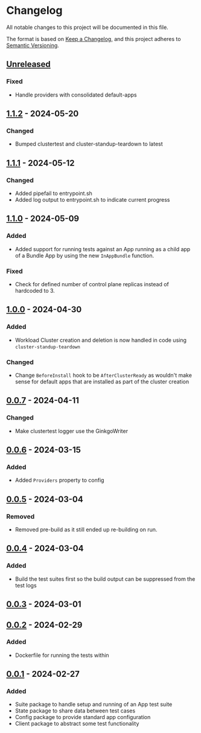 # Changelog

All notable changes to this project will be documented in this file.

The format is based on [Keep a Changelog](https://keepachangelog.com/en/1.0.0/),
and this project adheres to [Semantic Versioning](https://semver.org/spec/v2.0.0.html).

## [Unreleased]

### Fixed

- Handle providers with consolidated default-apps

## [1.1.2] - 2024-05-20

### Changed

- Bumped clustertest and cluster-standup-teardown to latest

## [1.1.1] - 2024-05-12

### Changed

- Added pipefail to entrypoint.sh
- Added log output to entrypoint.sh to indicate current progress

## [1.1.0] - 2024-05-09

### Added

- Added support for running tests against an App running as a child app of a Bundle App by using the new `InAppBundle` function.

### Fixed

- Check for defined number of control plane replicas instead of hardcoded to 3.

## [1.0.0] - 2024-04-30

### Added

- Workload Cluster creation and deletion is now handled in code using `cluster-standup-teardown`

### Changed

- Change `BeforeInstall` hook to be `AfterClusterReady` as wouldn't make sense for default apps that are installed as part of the cluster creation

## [0.0.7] - 2024-04-11

### Changed

- Make clustertest logger use the GinkgoWriter

## [0.0.6] - 2024-03-15

### Added

- Added `Providers` property to config

## [0.0.5] - 2024-03-04

### Removed

- Removed pre-build as it still ended up re-building on run.

## [0.0.4] - 2024-03-04

### Added

- Build the test suites first so the build output can be suppressed from the test logs

## [0.0.3] - 2024-03-01

## [0.0.2] - 2024-02-29

### Added

- Dockerfile for running the tests within

## [0.0.1] - 2024-02-27

### Added

- Suite package to handle setup and running of an App test suite
- State package to share data between test cases
- Config package to provide standard app configuration
- Client package to abstract some test functionality

[Unreleased]: https://github.com/giantswarm/apptest-framework/compare/v1.1.2...HEAD
[1.1.2]: https://github.com/giantswarm/apptest-framework/compare/v1.1.1...v1.1.2
[1.1.1]: https://github.com/giantswarm/apptest-framework/compare/v1.1.0...v1.1.1
[1.1.0]: https://github.com/giantswarm/apptest-framework/compare/v1.0.0...v1.1.0
[1.0.0]: https://github.com/giantswarm/apptest-framework/compare/v0.0.7...v1.0.0
[0.0.7]: https://github.com/giantswarm/apptest-framework/compare/v0.0.6...v0.0.7
[0.0.6]: https://github.com/giantswarm/apptest-framework/compare/v0.0.5...v0.0.6
[0.0.5]: https://github.com/giantswarm/apptest-framework/compare/v0.0.4...v0.0.5
[0.0.4]: https://github.com/giantswarm/apptest-framework/compare/v0.0.3...v0.0.4
[0.0.3]: https://github.com/giantswarm/apptest-framework/compare/v0.0.2...v0.0.3
[0.0.2]: https://github.com/giantswarm/apptest-framework/compare/v0.0.1...v0.0.2
[0.0.1]: https://github.com/giantswarm/apptest-framework/releases/tag/v0.0.1
